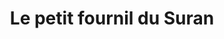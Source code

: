---
title: "Le petit fournil du Suran"
url: /val-suran/le-petit-fournil-du-suran/
shop: boulangerie
---